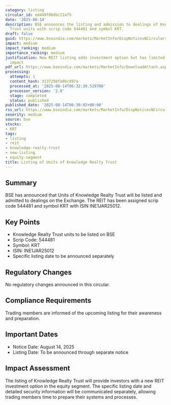 ```yaml
---
category: listing
circular_id: ed449f86dbc21af5
date: '2025-08-14'
description: BSE announces the listing and admission to dealings of Knowledge Realty
  Trust units with scrip code 544481 and symbol KRT.
draft: false
guid: https://www.bseindia.com/markets/MarketInfo/DispNoticesNCirculars.aspx?Noticeid={F46A75B1-652C-45A8-995D-C91625B1D9B5}&noticeno=20250814-3&dt=08/14/2025&icount=3&totcount=3&flag=0
impact: medium
impact_ranking: medium
importance_ranking: medium
justification: New REIT listing adds investment option but has limited immediate market
  impact
pdf_url: https://www.bseindia.com/markets/MarketInfo/DownloadAttach.aspx?id=20250814-3&attachedId=
processing:
  attempts: 1
  content_hash: 3137298fa0bc897a
  processed_at: '2025-08-14T06:32:39.519700'
  processor_version: '2.0'
  stage: completed
  status: published
published_date: '2025-08-14T06:30:02+00:00'
rss_url: https://www.bseindia.com/markets/MarketInfo/DispNoticesNCirculars.aspx?Noticeid={F46A75B1-652C-45A8-995D-C91625B1D9B5}&noticeno=20250814-3&dt=08/14/2025&icount=3&totcount=3&flag=0
severity: medium
source: bse
stocks:
- KRT
tags:
- listing
- reit
- knowledge-realty-trust
- new-listing
- equity-segment
title: Listing of Units of Knowledge Realty Trust
---
```


## Summary

BSE has announced that Units of Knowledge Realty Trust will be listed and admitted to dealings on the Exchange. The REIT has been assigned scrip code 544481 and symbol KRT with ISIN INE1JAR25012.

## Key Points

- Knowledge Realty Trust units to be listed on BSE
- Scrip Code: 544481
- Symbol: KRT
- ISIN: INE1JAR25012
- Specific listing date to be announced separately

## Regulatory Changes

No regulatory changes announced in this circular.

## Compliance Requirements

Trading members are informed of the upcoming listing for their awareness and preparation.

## Important Dates

- Notice Date: August 14, 2025
- Listing Date: To be announced through separate notice

## Impact Assessment

The listing of Knowledge Realty Trust will provide investors with a new REIT investment option in the equity segment. The specific listing date and detailed security information will be communicated separately, allowing trading members time to prepare their systems and processes.